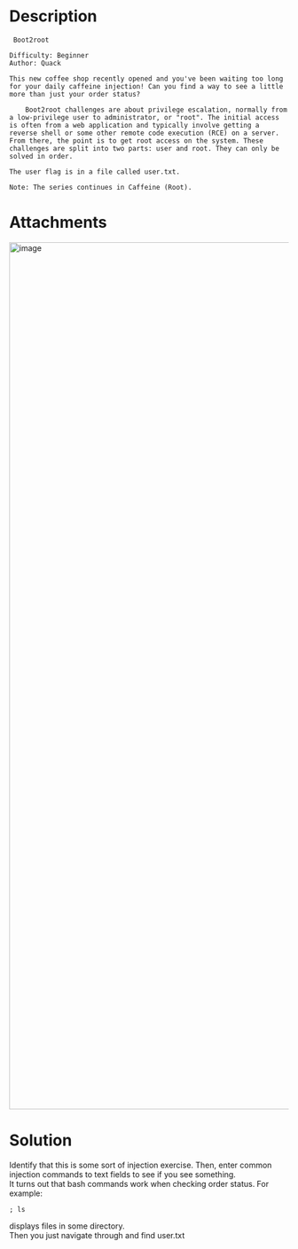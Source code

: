 # Description
```
 Boot2root

Difficulty: Beginner
Author: Quack

This new coffee shop recently opened and you've been waiting too long for your daily caffeine injection! Can you find a way to see a little more than just your order status?

    Boot2root challenges are about privilege escalation, normally from a low-privilege user to administrator, or "root". The initial access is often from a web application and typically involve getting a reverse shell or some other remote code execution (RCE) on a server. From there, the point is to get root access on the system. These challenges are split into two parts: user and root. They can only be solved in order.

The user flag is in a file called user.txt.

Note: The series continues in Caffeine (Root).
```

# Attachments
<img width="1884" height="1565" alt="image" src="https://github.com/user-attachments/assets/f43fe706-ef64-4bb2-b78f-30fc587078a0" />


# Solution
Identify that this is some sort of injection exercise. Then, enter common injection commands to text fields to see if you see something. \
It turns out that bash commands work when checking order status. For example: 
```shell
; ls
```
displays files in some directory. \
Then you just navigate through and find user.txt
